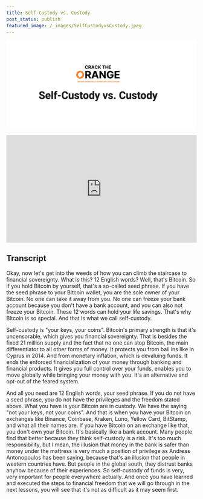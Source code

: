 ```yaml
---
title: Self-Custody vs. Custody
post_status: publish
featured_image: /_images/SelfCustodyvsCustody.jpeg
---
```

![](_images/Self-CustodyvsCustody.jpeg)
<div style="padding:56.25% 0 0 0;position:relative;"><iframe src="https://player.vimeo.com/video/847760146?badge=0&amp;autopause=0&amp;player_id=0&amp;app_id=58479" frameborder="0" allow="autoplay; fullscreen; picture-in-picture" allowfullscreen style="position:absolute;top:0;left:0;width:100%;height:100%;" title="040 Self-Custody vs. Custody"></iframe></div>

<div style="margin-bottom:30px;"></div>

## Transcript

Okay, now let's get into the weeds of how you can climb the staircase to financial sovereignty. What is this? 12 English words? Well, that's Bitcoin. So if you hold Bitcoin by yourself, that's a so-called seed phrase. If you have the seed phrase to your Bitcoin wallet, you are the sole owner of your Bitcoin. No one can take it away from you. No one can freeze your bank account because you don't have a bank account, and you can also not freeze your Bitcoin. These 12 words can hold your life savings. That's why Bitcoin is so special. And that is what we call self-custody. 

Self-custody is "your keys, your coins". Bitcoin's primary strength is that it's uncensorable, which gives you financial sovereignty. That is besides the fixed 21 million supply and the fact that no one can stop Bitcoin, the main differentiator to all other forms of money. It protects you from bail ins like in Cyprus in 2014. And from monetary inflation, which is devaluing funds. It ends the enforced financialization of your money through banking and financial products. It gives you full control over your funds, enables you to move globally while bringing your money with you. It's an alternative and opt-out of the feared system. 

And all you need are 12 English words, your seed phrase. If you do not have a seed phrase, you do not have the privileges and the freedom stated above. What you have is your Bitcoin are in custody. We have the saying "not your keys, not your coins". And that is when you have your Bitcoin on exchanges like Binance, Coinbase, Kraken, Luno, Yellow Card, BitStamp, and what all their names are. If you have Bitcoin on an exchange like that, you don't own your Bitcoin. It's basically like a bank account. Many people find that better because they think self-custody is a risk. It's too much responsibility, but I mean, the illusion that money in the bank is safer than money under the mattress is very much a position of privilege as Andreas Antonopoulos has been saying, because that's an illusion that people in western countries have. But people in the global south, they distrust banks anyhow because of their experiences. So self-custody of funds is very, very important for people everywhere actually. And once you have learned and executed the steps to financial freedom that we will go through in the next lessons, you will see that it's not as difficult as it may seem first.
